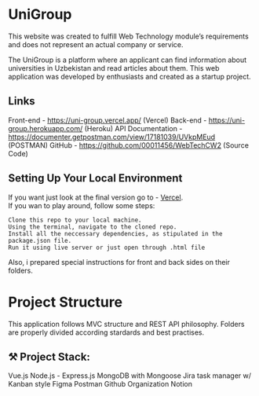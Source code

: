 # UniGroup

This website was created to fulfill Web Technology module’s requirements and does not represent an actual company or service.

The UniGroup is a platform where an applicant can find information about universities in Uzbekistan and read articles about them. This web application was developed by enthusiasts and created as a startup project.

## Links

Front-end - https://uni-group.vercel.app/ (Vercel)
Back-end - https://uni-group.herokuapp.com/ (Heroku)
API Documentation - https://documenter.getpostman.com/view/17181039/UVkpMEud (POSTMAN)
GitHub - https://github.com/00011456/WebTechCW2 (Source Code)

## Setting Up Your Local Environment

If you want just look at the final version go to - [Vercel](https://uni-group.vercel.app/).  
If you wan to play around, follow some steps:

    Clone this repo to your local machine.
    Using the terminal, navigate to the cloned repo.
    Install all the neccessary dependencies, as stipulated in the package.json file.
    Run it using live server or just open through .html file

Also, i prepared special instructions for front and back sides on their folders.

# Project Structure

This application follows MVC structure and REST API philosophy. Folders are properly divided according stardards and best practises.

## ⚒ Project Stack:

Vue.js
Node.js - Express.js
MongoDB with Mongoose
Jira task manager w/ Kanban style
Figma
Postman
Github Organization
Notion

